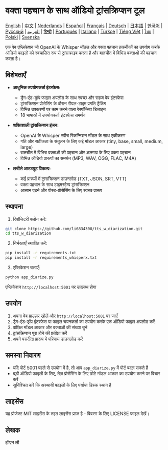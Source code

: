 # वक्ता पहचान के साथ ऑडियो ट्रांसक्रिप्शन टूल

[English](../../README.md) | [中文](README_zh.md) | [Nederlands](README_nl.md) | [Español](README_es.md) | [Français](README_fr.md) | [Deutsch](README_de.md) | [日本語](README_ja.md) | [한국어](README_ko.md) | [Русский](README_ru.md) | [العربية](README_ar.md) | [हिन्दी](README_hi.md) | [Português](README_pt.md) | [Italiano](README_it.md) | [Türkçe](README_tr.md) | [Tiếng Việt](README_vi.md) | [ไทย](README_th.md) | [Polski](README_pl.md) | [Svenska](README_sv.md)

एक वेब एप्लिकेशन जो OpenAI के Whisper मॉडल और वक्ता पहचान तकनीकों का उपयोग करके ऑडियो फाइलों को स्वचालित रूप से ट्रांसक्राइब करता है और बातचीत में विभिन्न वक्ताओं की पहचान करता है।

## विशेषताएँ

- **आधुनिक उपयोगकर्ता इंटरफेस:**
  * ड्रैग-एंड-ड्रॉप फाइल अपलोड के साथ स्वच्छ और सहज वेब इंटरफेस
  * ट्रांसक्रिप्शन प्रोसेसिंग के दौरान रीयल-टाइम प्रगति ट्रैकिंग
  * विभिन्न उपकरणों पर काम करने वाला रेस्पॉन्सिव डिज़ाइन
  * 18 भाषाओं में उपयोगकर्ता इंटरफेस समर्थन

- **शक्तिशाली ट्रांसक्रिप्शन इंजन:**
  * OpenAI के Whisper स्पीच रिकग्निशन मॉडल के साथ एकीकरण
  * गति और सटीकता के संतुलन के लिए कई मॉडल आकार (tiny, base, small, medium, large)
  * बातचीत में विभिन्न वक्ताओं की पहचान और अलगाव के लिए वक्ता पहचान
  * विभिन्न ऑडियो प्रारूपों का समर्थन (MP3, WAV, OGG, FLAC, M4A)

- **लचीले आउटपुट विकल्प:**
  * कई प्रारूपों में ट्रांसक्रिप्शन डाउनलोड (TXT, JSON, SRT, VTT)
  * वक्ता पहचान के साथ टाइमस्टैम्प ट्रांसक्रिप्शन
  * आसान पढ़ने और पोस्ट-प्रोसेसिंग के लिए स्वच्छ प्रारूप

## स्थापना

1. रिपॉजिटरी क्लोन करें:
```bash
git clone https://github.com/li6834300/tts_w_diarization.git
cd tts_w_diarization
```

2. निर्भरताएँ स्थापित करें:
```bash
pip install -r requirements.txt
pip install -r requirements_whisperx.txt
```

3. एप्लिकेशन चलाएँ:
```bash
python app_diarize.py
```

एप्लिकेशन `http://localhost:5001` पर उपलब्ध होगा

## उपयोग

1. अपना वेब ब्राउज़र खोलें और `http://localhost:5001` पर जाएँ
2. ड्रैग-एंड-ड्रॉप इंटरफेस या फाइल चयनकर्ता का उपयोग करके एक ऑडियो फाइल अपलोड करें
3. वांछित मॉडल आकार और वक्ताओं की संख्या चुनें
4. ट्रांसक्रिप्शन पूरा होने की प्रतीक्षा करें
5. अपने पसंदीदा प्रारूप में परिणाम डाउनलोड करें

## समस्या निवारण

- यदि पोर्ट 5001 पहले से उपयोग में है, तो आप `app_diarize.py` में पोर्ट बदल सकते हैं
- बड़ी ऑडियो फाइलों के लिए, तेज़ प्रोसेसिंग के लिए छोटे मॉडल आकार का उपयोग करने पर विचार करें
- सुनिश्चित करें कि अस्थायी फाइलों के लिए पर्याप्त डिस्क स्थान है

## लाइसेंस

यह प्रोजेक्ट MIT लाइसेंस के तहत लाइसेंस प्राप्त है - विवरण के लिए LICENSE फाइल देखें।

## लेखक

झीएन ली 